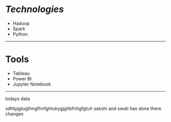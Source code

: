 # *Technologies*

- Hadoop
- Spark
- Python

--------------

#  **Tools** 

- Tableau
- Power BI
- Jupyter Notebook
<hr/>
todays data

xdfdyjgtugthngfhnfghtukygjghbfnhgfgtuh 
sakshi and swati has done there changes